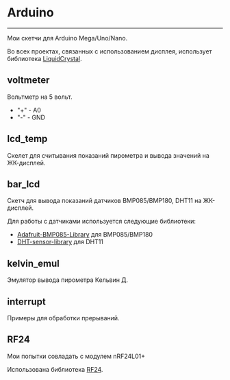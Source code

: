 # Arduino #
---
Мои скетчи для Arduino Mega/Uno/Nano.

Во всех проектах, связанных с использованием дисплея, использует библиотека [LiquidCrystal](https://bitbucket.org/fmalpartida/new-liquidcrystal/downloads). 
## voltmeter ##
Вольтметр на 5 вольт.

- "+" - A0
- "-" - GND

## lcd_temp ##
Скелет для считывания показаний пирометра и вывода значений на ЖК-дисплей.

## bar_lcd ##
Скетч для вывода показаний датчиков BMP085/BMP180, DHT11 на ЖК-дисплей.

Для работы с датчиками используется следующие библиотеки:

- [Adafruit-BMP085-Library](https://github.com/adafruit/Adafruit-BMP085-Library) для BMP085/BMP180
- [DHT-sensor-library](https://github.com/adafruit/DHT-sensor-library) для DHT11


## kelvin_emul ##
Эмулятор вывода пирометра Кельвин Д.

## interrupt ##

Примеры для обработки прерываний.

## RF24 ##

Мои попытки совладать с модулем nRF24L01+

Использована библиотека [RF24](https://github.com/maniacbug/RF24).
